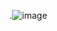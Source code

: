 .![image](https://user-images.githubusercontent.com/63662808/226822081-26292410-d5fb-4191-912f-d690d10467fd.png)
